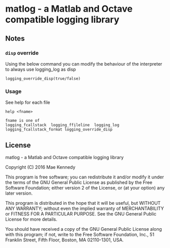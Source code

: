 # matlog - a Matlab and Octave compatible logging library

## Notes
### `disp` override
Using the below command you can modify the behaviour of the interpreter to
always use logging_log as disp
```
logging_override_disp(true/false)
```
### Usage
See help for each file
```
help <fname> 

fname is one of
logging_fcallstack  logging_ffileline  logging_log
logging_fcallstack_format logging_override_disp
```

## License
matlog - a Matlab and Octave compatible logging library

Copyright (C) 2016 Mae Kennedy

This program is free software; you can redistribute it and/or
modify it under the terms of the GNU General Public License
as published by the Free Software Foundation; either version 2
of the License, or (at your option) any later version.

This program is distributed in the hope that it will be useful,
but WITHOUT ANY WARRANTY; without even the implied warranty of
MERCHANTABILITY or FITNESS FOR A PARTICULAR PURPOSE.  See the
GNU General Public License for more details.

You should have received a copy of the GNU General Public License
along with this program; if not, write to the Free Software
Foundation, Inc., 51 Franklin Street, Fifth Floor, Boston, MA  02110-1301, USA.
